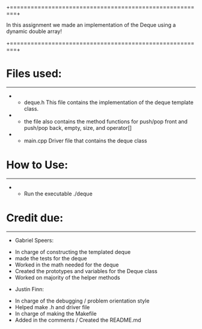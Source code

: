 +========================================================+

In this assignment we made an implementation of the Deque using a dynamic double array!

+========================================================+

# Files used:
--------------------
* - deque.h This file contains the implementation of the deque template class.
* - the file also contains the method functions for push/pop front and push/pop back, empty, size, and operator[]

* - main.cpp Driver file that contains the deque class 

# How to Use:
----------------
* - Run the executable ./deque



# Credit due:
-------------------
* Gabriel Speers:
- In charge of constructing the templated deque
- made the tests for the deque
- Worked in the math needed for the deque 
- Created the prototypes and variables for the Deque class
- Worked on majority of the helper methods 

* Justin Finn:
- In charge of the debugging / problem orientation style
- Helped make .h and driver file
- In charge of making the Makefile
- Added in the comments / Created the README.md


